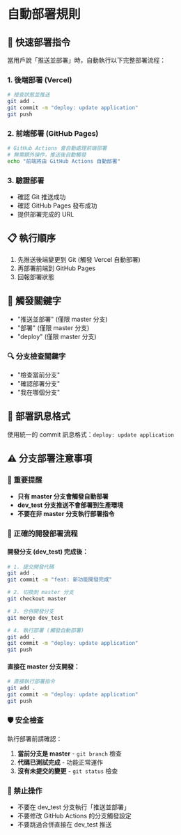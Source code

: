 # 自動部署規則

## 🚀 快速部署指令

當用戶說「推送並部署」時，自動執行以下完整部署流程：

### 1. 後端部署 (Vercel)
```bash
# 檢查狀態並推送
git add .
git commit -m "deploy: update application"
git push
```

### 2. 前端部署 (GitHub Pages)
```bash
# GitHub Actions 會自動處理前端部署
# 無需額外操作，推送後自動觸發
echo "前端將由 GitHub Actions 自動部署"
```

### 3. 驗證部署
- 確認 Git 推送成功
- 確認 GitHub Pages 發布成功
- 提供部署完成的 URL

## 📋 執行順序
1. 先推送後端變更到 Git (觸發 Vercel 自動部署)
2. 再部署前端到 GitHub Pages
3. 回報部署狀態

## 🎯 觸發關鍵字
- "推送並部署" (僅限 master 分支)
- "部署" (僅限 master 分支)
- "deploy" (僅限 master 分支)

### 🔍 分支檢查關鍵字
- "檢查當前分支"
- "確認部署分支"
- "我在哪個分支"

## 📝 部署訊息格式
使用統一的 commit 訊息格式：`deploy: update application`

## ⚠️ 分支部署注意事項

### 🚨 重要提醒
- **只有 master 分支會觸發自動部署**
- **dev_test 分支推送不會部署到生產環境**
- **不要在非 master 分支執行部署指令**

### 🔄 正確的開發部署流程

#### 開發分支 (dev_test) 完成後：
```bash
# 1. 提交開發代碼
git add .
git commit -m "feat: 新功能開發完成"

# 2. 切換到 master 分支
git checkout master

# 3. 合併開發分支
git merge dev_test

# 4. 執行部署 (觸發自動部署)
git add .
git commit -m "deploy: update application"
git push
```

#### 直接在 master 分支開發：
```bash
# 直接執行部署指令
git add .
git commit -m "deploy: update application"
git push
```

### 🛡️ 安全檢查
執行部署前請確認：
1. **當前分支是 master** - `git branch` 檢查
2. **代碼已測試完成** - 功能正常運作
3. **沒有未提交的變更** - `git status` 檢查

### 🚫 禁止操作
- 不要在 dev_test 分支執行「推送並部署」
- 不要修改 GitHub Actions 的分支觸發設定
- 不要跳過合併直接在 dev_test 推送